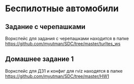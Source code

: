 # Беспилотные автомобили

## Задание с черепашками
Воркспейс для задания с черепашками находится в папке https://github.com/myutman/SDC/tree/master/turltes_ws

## Домашнее задание 1
Воркспейс для ДЗ1 и конфиг для rviz находятся в папке https://github.com/myutman/SDC/tree/master/HW1
